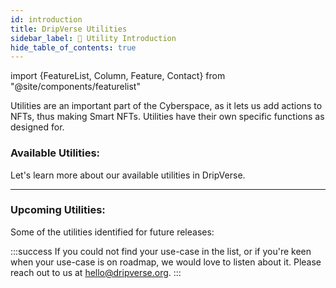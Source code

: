 ```yaml
---
id: introduction
title: DripVerse Utilities
sidebar_label: 🔖 Utility Introduction
hide_table_of_contents: true
---
```

import {FeatureList, Column, Feature, Contact} from "@site/components/featurelist"

Utilities are an important part of the Cyberspace, as it lets us add actions to NFTs, thus making Smart NFTs. Utilities have their own specific functions as designed for.

### Available Utilities:
Let's learn more about our available utilities in DripVerse.

<FeatureList>
  <Column title="Community and Events">
    <Feature url="/guide/utility/gatekeeper/welcome" title="Gated Discord" subtitle="Create Exclusive Discord Community" image="icons/discord-lock.png" />
    <Feature url="/guide/utility/pass/about" title="NFT Pass" subtitle="Create NFT Pass for Event" image="icons/pass-qr.png" />
  </Column>
  <Column title="Connect and Network">
    <Feature url="#" title="1:1 meeting with Cal.com" subtitle="Allow scheduling meeting" image="icons/cal.png" />
    <Feature url="#" title="1:1 Video Call" subtitle="Arrange exclusive video call" image="icons/video-call.png" />
  </Column>
  <Column title="Share Resources">
    <Feature url="/guide/utility/gatekeeper/welcome" title="Secret Link" subtitle="Embed Secret Link to NFT" image="icons/gatekeeper.png" />
  </Column>
</FeatureList>

---

### Upcoming Utilities:
Some of the utilities identified for future releases:

<FeatureList>
  <Column title="Community and Events">
    <Feature url="#" title="Allowlist" subtitle="Automate access, Increase Visibility" image="icons/allowlist-icon.png" />
    <Feature url="#" title="Newsletter" subtitle="Build a community of readers" image="icons/newsletter.png" />
    <Feature url="#" title="Poll" subtitle="Create an exclusive Poll" image="icons/poll.png" />
    <Feature url="#" title="Airdrop" subtitle="Exclusive Airdrop access" image="icons/nft-airdrop.png" />
    <Feature url="#" title="Gated Blog" subtitle="Create NFT Gated Blog" image="icons/gated-blog.svg" />
  </Column>
  <Column title="Content">
    <Feature url="#" title="Hidden Video" subtitle="Exclusive access to Video content" image="icons/video.png" />
    <Feature url="#" title="Exclusive Music" subtitle="Exclusive access to Music content" image="icons/music.png" />
    <Feature url="#" title="Gated eBooks" subtitle="Exclusive access to eBooks" image="icons/ebook.png" />
  </Column>
  <Column title="Commerce">
    <Feature url="#" title="Promo Code" subtitle="Provide value discount on purchases" image="icons/promo-icon.png" />
    <Feature url="#" title="Merchandise" subtitle="Exclusive Access to Merch" image="icons/merch-icon.png" />
    <Feature url="#" title="Phygital Products" subtitle="Attach a Phygital Product to NFT" image="icons/phygital.png" />
  </Column>
</FeatureList>

:::success
If you could not find your use-case in the list, or if you're keen when your use-case is on roadmap, we would love to listen about it. Please reach out to us at [hello@dripverse.org](mailto:hello@dripverse.org).
:::

<Contact />
